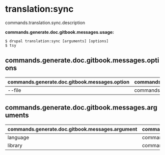 # translation:sync
commands.translation.sync.description

**commands.generate.doc.gitbook.messages.usage:**
```
$ drupal translation:sync [arguments] [options]
$ tsy
```

## commands.generate.doc.gitbook.messages.options
commands.generate.doc.gitbook.messages.option | commands.generate.doc.gitbook.messages.details
-------|-------------
--file | commands.translation.stats.options.file

## commands.generate.doc.gitbook.messages.arguments
commands.generate.doc.gitbook.messages.argument | commands.generate.doc.gitbook.messages.details
---------|-------------
language | commands.translation.sync.arguments.language
library | commands.translation.sync.arguments.library
